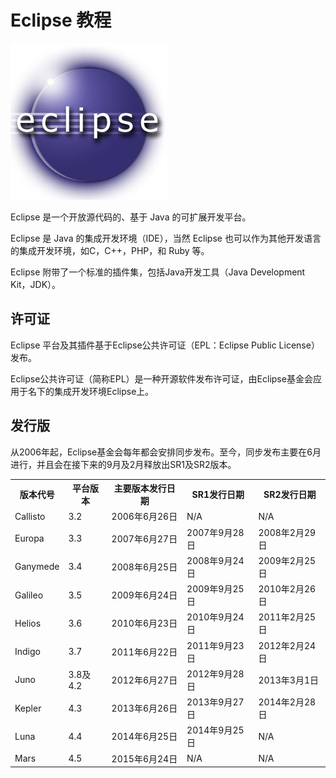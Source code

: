 # Eclipse 教程

![Eclipse 教程](images/eclipse-tutorial/eclipse.jpg)

Eclipse 是一个开放源代码的、基于 Java 的可扩展开发平台。

Eclipse 是 Java 的集成开发环境（IDE），当然 Eclipse 也可以作为其他开发语言的集成开发环境，如C，C++，PHP，和 Ruby 等。

Eclipse 附带了一个标准的插件集，包括Java开发工具（Java Development Kit，JDK）。


## 许可证

Eclipse 平台及其插件基于Eclipse公共许可证（EPL：Eclipse Public License）发布。

Eclipse公共许可证（简称EPL）是一种开源软件发布许可证，由Eclipse基金会应用于名下的集成开发环境Eclipse上。


## 发行版

从2006年起，Eclipse基金会每年都会安排同步发布。至今，同步发布主要在6月进行，并且会在接下来的9月及2月释放出SR1及SR2版本。

 </p> <table ><tbody><tr><th>版本代号 </th><th>平台版本 </th><th>主要版本发行日期 </th><th>SR1发行日期 </th><th>SR2发行日期 </th></tr><tr><td>Callisto </td><td>3.2 </td><td>2006年6月26日 </td><td>N/A </td><td>N/A </td></tr><tr><td>Europa </td><td>3.3 </td><td>2007年6月27日 </td><td>2007年9月28日 </td><td>2008年2月29日 </td></tr><tr><td>Ganymede </td><td>3.4 </td><td>2008年6月25日 </td><td>2008年9月24日 </td><td>2009年2月25日 </td></tr><tr><td>Galileo </td><td>3.5 </td><td>2009年6月24日 </td><td>2009年9月25日 </td><td>2010年2月26日 </td></tr><tr><td>Helios </td><td>3.6 </td><td>2010年6月23日 </td><td>2010年9月24日 </td><td>2011年2月25日 </td></tr><tr><td>Indigo </td><td>3.7 </td><td>2011年6月22日 </td><td>2011年9月23日 </td><td>2012年2月24日 </td></tr><tr><td>Juno </td><td>3.8及4.2 </td><td>2012年6月27日 </td><td>2012年9月28日 </td><td>2013年3月1日 </td></tr><tr><td>Kepler </td><td>4.3 </td><td>2013年6月26日 </td><td>2013年9月27日 </td><td>2014年2月28日 </td></tr><tr><td>Luna</td><td>4.4</td><td>2014年6月25日</td><td>2014年9月25日</td><td>N/A</td></tr><tr><td>Mars</td><td>4.5</td><td>2015年6月24日</td><td>N/A</td><td>N/A</td></tr></tbody></table> 
